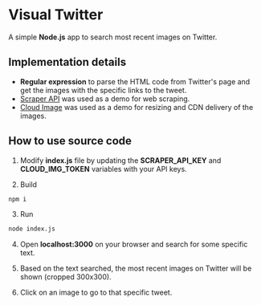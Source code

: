 # Visual Twitter

A simple **Node.js** app to search most recent images on Twitter.

## Implementation details

- **Regular expression** to parse the HTML code from Twitter's page and get the images with the specific links to the tweet.
- [Scraper API](https://www.scraperapi.com/) was used as a demo for web scraping.
- [Cloud Image](https://www.cloudimage.io/) was used as a demo for resizing and CDN delivery of the images.

## How to use source code

1. Modify **index.js** file by updating the **SCRAPER_API_KEY** and **CLOUD_IMG_TOKEN** variables with your API keys.

2. Build

```sh
npm i
```

3. Run

```sh
node index.js
```

4. Open **localhost:3000** on your browser and search for some specific text.

5. Based on the text searched, the most recent images on Twitter will be shown (cropped 300x300).

6. Click on an image to go to that specific tweet.
